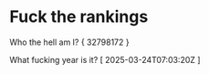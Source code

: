 # Fuck the rankings

Who the hell am I?
{ 32798172 }

What fucking year is it?
[ 2025-03-24T07:03:20Z ]
